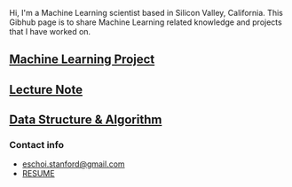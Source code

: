 Hi, I'm a Machine Learning scientist based in Silicon Valley, California. 
This Gibhub page is to share Machine Learning related knowledge and projects that I have worked on.

## [Machine Learning Project](project/README.md)

## [Lecture Note](lecture_slide/README.md)

## [Data Structure & Algorithm](dsa/README.md)

### Contact info
- eschoi.stanford@gmail.com
- [RESUME]()

